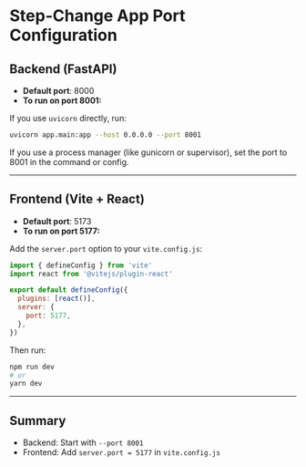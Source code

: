 # Step-Change App Port Configuration

## Backend (FastAPI)
- **Default port**: 8000
- **To run on port 8001:**

If you use `uvicorn` directly, run:

```sh
uvicorn app.main:app --host 0.0.0.0 --port 8001
```

If you use a process manager (like gunicorn or supervisor), set the port to 8001 in the command or config.

---

## Frontend (Vite + React)
- **Default port**: 5173
- **To run on port 5177:**

Add the `server.port` option to your `vite.config.js`:

```js
import { defineConfig } from 'vite'
import react from '@vitejs/plugin-react'

export default defineConfig({
  plugins: [react()],
  server: {
    port: 5177,
  },
})
```

Then run:

```sh
npm run dev
# or
yarn dev
```

---

## Summary
- Backend: Start with `--port 8001`
- Frontend: Add `server.port = 5177` in `vite.config.js`
